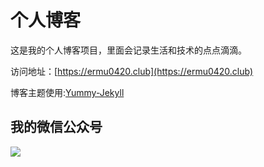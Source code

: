 # 个人博客

这是我的个人博客项目，里面会记录生活和技术的点点滴滴。


访问地址：[https://ermu0420.club](https://ermu0420.club)


博客主题使用:[Yummy-Jekyll](https://github.com/DONGChuan/Yummy-Jekyll)


## 我的微信公众号

![](http://118.24.21.49/image/head.png)

